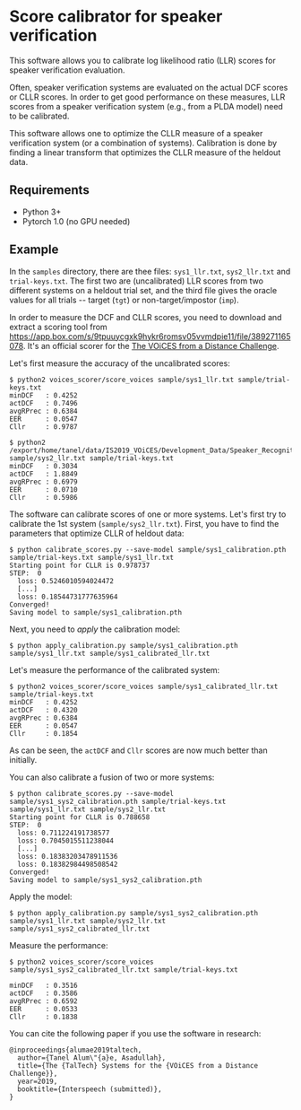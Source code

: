 # Score calibrator for speaker verification

This software allows you to calibrate log likelihood ratio (LLR) scores 
for speaker verification evaluation.

Often, speaker verification systems are evaluated on the actual DCF scores
or CLLR scores. In order to get good performance on these measures, LLR
scores from a speaker verification system (e.g., from a PLDA model) need
to be calibrated.

This software allows one to optimize the CLLR measure of a speaker 
verification system (or a combination of systems). 
Calibration is done by finding a linear transform
that optimizes the CLLR measure of the heldout data. 

## Requirements

  * Python 3+
  * Pytorch 1.0 (no GPU needed)

## Example

In the `samples`  directory, there are thee files: `sys1_llr.txt`,
`sys2_llr.txt` and `trial-keys.txt`. The first two are (uncalibrated)
LLR scores from two different systems on a heldout trial set, and the third file
gives the oracle values for all trials -- target (`tgt`) or non-target/impostor (`imp`).

In order to measure the DCF and CLLR scores, you need to download and extract a scoring tool
from https://app.box.com/s/9tpuuycgxk9hykr6romsv05vvmdpie11/file/389271165078.
It's an official scorer for the [The VOiCES from a Distance Challenge](https://voices18.github.io/Interspeech2019_SpecialSession/).

Let's first measure the accuracy of the uncalibrated scores:

    $ python2 voices_scorer/score_voices sample/sys1_llr.txt sample/trial-keys.txt                 
    minDCF   : 0.4252
    actDCF   : 0.7496
    avgRPrec : 0.6384
    EER      : 0.0547
    Cllr     : 0.9787

    $ python2 /export/home/tanel/data/IS2019_VOiCES/Development_Data/Speaker_Recognition/voices_scorer/score_voices sample/sys2_llr.txt sample/trial-keys.txt                 
    minDCF   : 0.3034
    actDCF   : 1.8849
    avgRPrec : 0.6979
    EER      : 0.0710
    Cllr     : 0.5986

The software can calibrate scores of one or more systems. Let's first try
to calibrate the 1st system (`sample/sys2_llr.txt`). First, you have to find
the parameters that optimize CLLR of heldout data:

    $ python calibrate_scores.py --save-model sample/sys1_calibration.pth sample/trial-keys.txt sample/sys1_llr.txt                                                           
    Starting point for CLLR is 0.978737
    STEP:  0
      loss: 0.5246010594024472
      [...]
      loss: 0.18544731777635964
    Converged!
    Saving model to sample/sys1_calibration.pth
    
Next, you need to *apply* the calibration model:

    $ python apply_calibration.py sample/sys1_calibration.pth sample/sys1_llr.txt sample/sys1_calibrated_llr.txt
    
Let's measure the performance of the calibrated system:

    $ python2 voices_scorer/score_voices sample/sys1_calibrated_llr.txt sample/trial-keys.txt      
    minDCF   : 0.4252
    actDCF   : 0.4320
    avgRPrec : 0.6384
    EER      : 0.0547
    Cllr     : 0.1854

As can be seen, the `actDCF` and `Cllr` scores are now much better than initially.

You can also calibrate a fusion of two or more systems:

    $ python calibrate_scores.py --save-model sample/sys1_sys2_calibration.pth sample/trial-keys.txt sample/sys1_llr.txt sample/sys2_llr.txt                                 
    Starting point for CLLR is 0.788658
    STEP:  0
      loss: 0.711224191738577
      loss: 0.7045015511238044
      [...]
      loss: 0.18383203478911536
      loss: 0.18382984498508542
    Converged!
    Saving model to sample/sys1_sys2_calibration.pth

Apply the model:

    $ python apply_calibration.py sample/sys1_sys2_calibration.pth sample/sys1_llr.txt sample/sys2_llr.txt sample/sys1_sys2_calibrated_llr.txt 
    
Measure the performance:

    $ python2 voices_scorer/score_voices sample/sys1_sys2_calibrated_llr.txt sample/trial-keys.txt 
     
    minDCF   : 0.3516
    actDCF   : 0.3586
    avgRPrec : 0.6592
    EER      : 0.0533
    Cllr     : 0.1838


You can cite the following paper if you use the software in research:

    @inproceedings{alumae2019taltech,
      author={Tanel Alum\"{a}e, Asadullah},
      title={The {TalTech} Systems for the {VOiCES from a Distance Challenge}},
      year=2019,
      booktitle={Interspeech (submitted)},
    }
